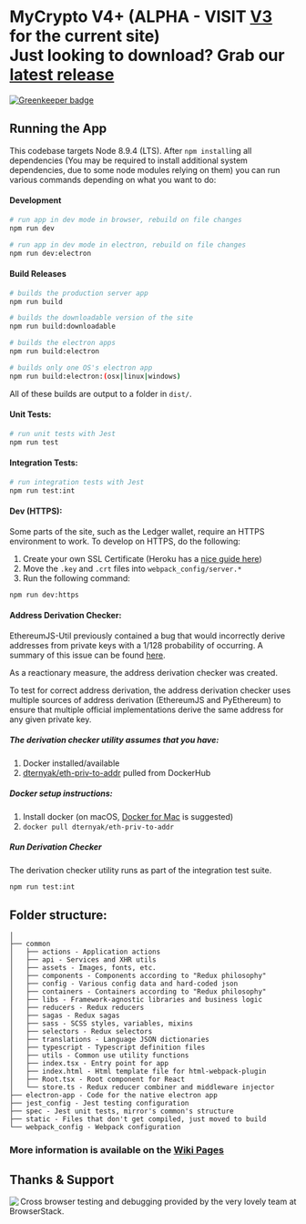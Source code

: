 # MyCrypto V4+ (ALPHA - VISIT [V3](https://github.com/MyCryptoHQ/mycrypto.com) for the current site)<br/>Just looking to download? Grab our [latest release](https://github.com/MyCryptoHQ/MyCrypto/releases)

[![Greenkeeper badge](https://badges.greenkeeper.io/MyCrypto/MyCrypto.svg)](https://greenkeeper.io/)

## Running the App

This codebase targets Node 8.9.4 (LTS). After `npm install`ing all dependencies (You may be required to install additional system dependencies, due to some node modules relying on them) you can run various commands depending on what you want to do:

#### Development

```bash
# run app in dev mode in browser, rebuild on file changes
npm run dev
```

```bash
# run app in dev mode in electron, rebuild on file changes
npm run dev:electron
```

#### Build Releases

```bash
# builds the production server app
npm run build
```

```bash
# builds the downloadable version of the site
npm run build:downloadable
```

```bash
# builds the electron apps
npm run build:electron

# builds only one OS's electron app
npm run build:electron:(osx|linux|windows)
```

All of these builds are output to a folder in `dist/`.

#### Unit Tests:

```bash
# run unit tests with Jest
npm run test
```

#### Integration Tests:

```bash
# run integration tests with Jest
npm run test:int
```

#### Dev (HTTPS):

Some parts of the site, such as the Ledger wallet, require an HTTPS environment to work. To develop on HTTPS, do the following:

1. Create your own SSL Certificate (Heroku has a [nice guide here](https://devcenter.heroku.com/articles/ssl-certificate-self))
2. Move the `.key` and `.crt` files into `webpack_config/server.*`
3. Run the following command:

```bash
npm run dev:https
```

#### Address Derivation Checker:

EthereumJS-Util previously contained a bug that would incorrectly derive addresses from private keys with a 1/128 probability of occurring. A summary of this issue can be found [here](https://www.reddit.com/r/ethereum/comments/48rt6n/using_myetherwalletcom_just_burned_me_for/d0m4c6l/).

As a reactionary measure, the address derivation checker was created.

To test for correct address derivation, the address derivation checker uses multiple sources of address derivation (EthereumJS and PyEthereum) to ensure that multiple official implementations derive the same address for any given private key.

##### The derivation checker utility assumes that you have:

1. Docker installed/available
2. [dternyak/eth-priv-to-addr](https://hub.docker.com/r/dternyak/eth-priv-to-addr/) pulled from DockerHub

##### Docker setup instructions:

1. Install docker (on macOS, [Docker for Mac](https://docs.docker.com/docker-for-mac/) is suggested)
2. `docker pull dternyak/eth-priv-to-addr`

##### Run Derivation Checker

The derivation checker utility runs as part of the integration test suite.

```bash
npm run test:int
```

## Folder structure:

```
│
├── common
│   ├── actions - Application actions
│   ├── api - Services and XHR utils
│   ├── assets - Images, fonts, etc.
│   ├── components - Components according to "Redux philosophy"
│   ├── config - Various config data and hard-coded json
│   ├── containers - Containers according to "Redux philosophy"
│   ├── libs - Framework-agnostic libraries and business logic
│   ├── reducers - Redux reducers
│   ├── sagas - Redux sagas
│   ├── sass - SCSS styles, variables, mixins
│   ├── selectors - Redux selectors
│   ├── translations - Language JSON dictionaries
│   ├── typescript - Typescript definition files
│   ├── utils - Common use utility functions
│   ├── index.tsx - Entry point for app
│   ├── index.html - Html template file for html-webpack-plugin
│   ├── Root.tsx - Root component for React
│   └── store.ts - Redux reducer combiner and middleware injector
├── electron-app - Code for the native electron app
├── jest_config - Jest testing configuration
├── spec - Jest unit tests, mirror's common's structure
├── static - Files that don't get compiled, just moved to build
└── webpack_config - Webpack configuration
```

### More information is available on the [Wiki Pages](https://github.com/MyCryptoHQ/MyCrypto/wiki)

## Thanks & Support

<a href="https://browserstack.com/">
<img src="https://i.imgur.com/Rib9y9E.png" align="left" />
</a>

Cross browser testing and debugging provided by the very lovely team at BrowserStack.
